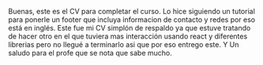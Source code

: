 Buenas, este es el CV para completar el curso. Lo hice siguiendo un tutorial para ponerle un footer que incluya informacion de contacto y redes por eso está en inglés. Este fue mi CV simplón de respaldo ya que estuve tratando de hacer otro en el que tuviera mas interacción usando react y diferentes librerias pero no llegué a terminarlo asi que por eso entrego este.
Y Un saludo para el profe que se nota que sabe mucho.
